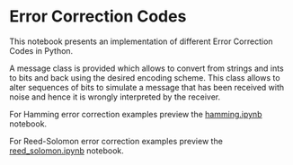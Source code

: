 # Error Correction Codes

This notebook presents an implementation of different Error Correction Codes in Python.

A message class is provided which allows to convert from strings and ints to bits and back using the desired encoding scheme. This class allows to alter sequences of bits to simulate a message that has been received with noise and hence it is wrongly interpreted by the receiver.

For Hamming error correction examples preview the [hamming.ipynb](hamming.ipynb) notebook.

For Reed-Solomon error correction examples preview the [reed_solomon.ipynb](reed_solomon.ipynb) notebook.
